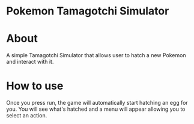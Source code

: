 # Pokemon Tamagotchi Simulator

# About 
A simple Tamagotchi Simulator that allows user to hatch a new Pokemon and interact with it. 

# How to use 
Once you press run, the game will automatically start hatching an egg for you. 
You will see what's hatched and a menu will appear allowing you to select an action. 



